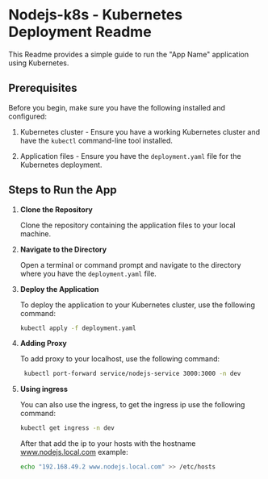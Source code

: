 # Nodejs-k8s - Kubernetes Deployment Readme

This Readme provides a simple guide to run the "App Name" application using Kubernetes.

## Prerequisites

Before you begin, make sure you have the following installed and configured:

1. Kubernetes cluster - Ensure you have a working Kubernetes cluster and have the `kubectl` command-line tool installed.

2. Application files - Ensure you have the `deployment.yaml` file for the Kubernetes deployment.

## Steps to Run the App

1. **Clone the Repository**

   Clone the repository containing the application files to your local machine.

2. **Navigate to the Directory**

   Open a terminal or command prompt and navigate to the directory where you have the `deployment.yaml` file.

3. **Deploy the Application**

   To deploy the application to your Kubernetes cluster, use the following command:

   ```bash
   kubectl apply -f deployment.yaml

4. **Adding Proxy**

    To add proxy to your localhost, use the following command:  

   ```bash
    kubectl port-forward service/nodejs-service 3000:3000 -n dev

5. **Using ingress**

   You can also use the ingress, to get the ingress ip use the following command:

   ```bash
   kubectl get ingress -n dev
   ```

   After that add the ip to your hosts with the hostname www.nodejs.local.com
   example:  
   ```bash
   echo "192.168.49.2 www.nodejs.local.com" >> /etc/hosts

